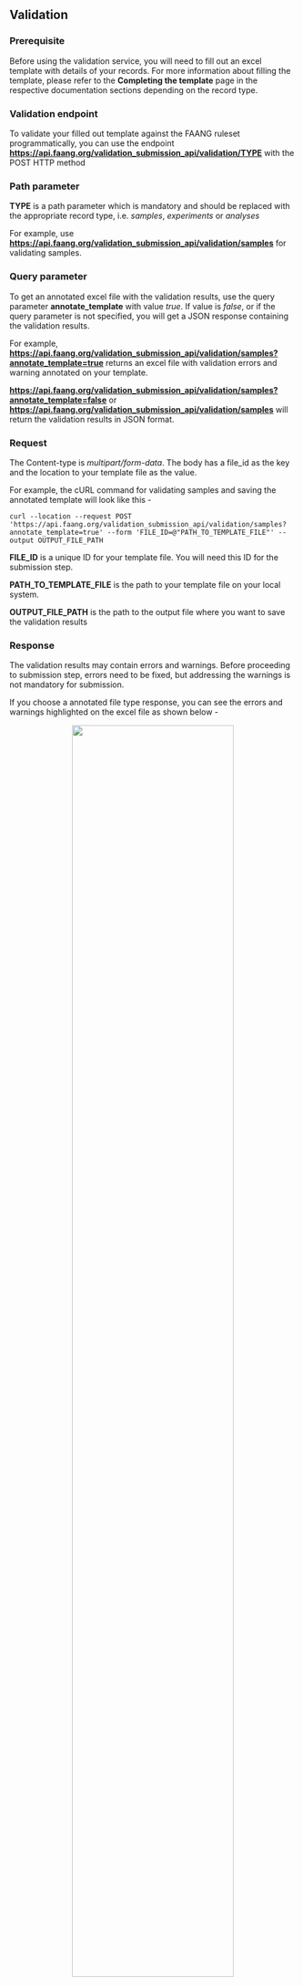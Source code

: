 ## Validation

### Prerequisite

Before using the validation service, you will need to fill out an excel template with details of your records. For more information about filling the template, please refer to the **Completing the template** page in the respective documentation sections depending on the record type.

### Validation endpoint

To validate your filled out template against the FAANG ruleset programmatically, you can use the endpoint **https://api.faang.org/validation_submission_api/validation/TYPE** with the POST HTTP method

### Path parameter

**TYPE** is a path parameter which is mandatory and should be replaced with the appropriate record type, i.e. <em>samples</em>, <em>experiments</em> or <em>analyses</em>

For example, use **https://api.faang.org/validation_submission_api/validation/samples** for validating samples.

### Query parameter

To get an annotated excel file with the validation results, use the query parameter **annotate_template** with value <em>true</em>. If value is <em>false</em>, or if the query parameter is not specified, you will get a JSON response containing the validation results.

For example, **https://api.faang.org/validation_submission_api/validation/samples?annotate_template=true** returns an excel file with validation errors and warning annotated on your template. 

**https://api.faang.org/validation_submission_api/validation/samples?annotate_template=false** or **https://api.faang.org/validation_submission_api/validation/samples** will return the validation results in JSON format.

### Request

The Content-type is <em>multipart/form-data</em>.
The body has a file_id as the key and the location to your template file as the value.

For example, the cURL command for validating samples and saving the annotated template will look like this -

``curl --location --request POST 'https://api.faang.org/validation_submission_api/validation/samples?annotate_template=true' --form 'FILE_ID=@"PATH_TO_TEMPLATE_FILE"' --output OUTPUT_FILE_PATH``

**FILE_ID** is a unique ID for your template file. You will need this ID for the submission step.

**PATH_TO_TEMPLATE_FILE** is the path to your template file on your local system.

**OUTPUT_FILE_PATH** is the path to the output file where you want to save the validation results

### Response

The validation results may contain errors and warnings.  Before proceeding to submission step, errors need to be fixed, but addressing the warnings is not mandatory for submission. 

If you choose a annotated file type response, you can see the errors and warnings highlighted on the excel file as shown below -

<p style="text-align: center; margin: 15px 0;">
  <img src="../../img/val_err_annot.png" width="75%" />
</p>

<p style="text-align: center; margin: 15px 0;">
  <img src="../../img/val_warn_annot.png" width="75%" />
</p>

The errors and warnings in JSON format response looks like this -

<p style="text-align: center; margin: 15px 0;">
  <img src="../../img/val_err_json.png" width="75%" />
</p>

<p style="text-align: center; margin: 15px 0;">
  <img src="../../img/val_warn_json.png" width="75%" />
</p>

For more information on errors and warning, refer to the  **Validation** page in the respective documentation sections depending on the record type.

